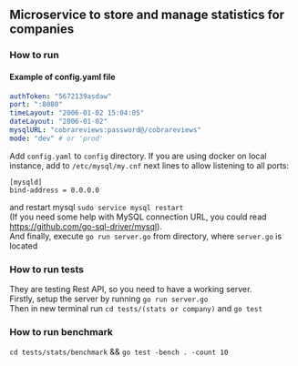 ## Microservice to store and manage statistics for companies

### How to run
#### Example of config.yaml file
```yaml
authToken: "5672139asdaw"
port: ":8080"
timeLayout: "2006-01-02 15:04:05"
dateLayout: "2006-01-02"
mysqlURL: "cobrareviews:password@/cobrareviews"
mode: "dev" # or 'prod'
```
Add `config.yaml` to `config` directory. If you are using docker on local instance, add to `/etc/mysql/my.cnf` next lines to allow listening to all ports: <br/>
 ```
[mysqld]
bind-address = 0.0.0.0
``` 
and restart mysql `sudo service mysql restart`
<br/>
(If you need some help with MySQL connection URL, you could read <a href="https://github.com/go-sql-driver/mysql">https://github.com/go-sql-driver/mysql</a>). <br/>
And finally, execute `go run server.go` from directory, where `server.go` is located

### How to run tests
They are testing Rest API, so you need to have a working server. <br/>
Firstly, setup the server by running `go run server.go` <br/>
Then in new terminal run `cd tests/(stats or company)` and `go test` 

### How to run benchmark
`cd tests/stats/benchmark` && 
`go test -bench . -count 10`